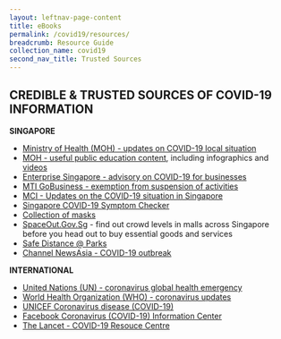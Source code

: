 ```yaml
---
layout: leftnav-page-content
title: eBooks
permalink: /covid19/resources/
breadcrumb: Resource Guide
collection_name: covid19
second_nav_title: Trusted Sources
---
```


## CREDIBLE & TRUSTED SOURCES OF COVID-19 INFORMATION



**SINGAPORE**

- [Ministry of Health (MOH) - updates on COVID-19 local situation](https://www.moh.gov.sg/covid-19)
- [MOH - useful public education content](https://www.moh.gov.sg/covid-19/resources), including infographics and [videos](https://www.moh.gov.sg/covid-19/resources#videos) 
- [Enterprise Singapore - advisory on COVID-19 for businesses](https://www.enterprisesg.gov.sg/covid-19)
- [MTI GoBusiness - exemption from suspension of activities](https://covid.gobusiness.gov.sg/)
- [MCI - Updates on the COVID-19 situation in Singapore](https://www.gov.sg/features/covid-19)
- [Singapore COVID-19 Symptom Checker](https://www.sgcovidcheck.com/)
- [Collection of masks](https://www.maskgowhere.gov.sg/)
- [SpaceOut.Gov.Sg](https://www.spaceout.gov.sg/) - find out crowd levels in malls across Singapore before you head out to buy essential goods and services
- [Safe Distance @ Parks](https://safedistparks.nparks.gov.sg/) 
- [Channel NewsAsia - COVID-19 outbreak](https://www.channelnewsasia.com/news/topics/coronavirus-covid-19)



**INTERNATIONAL**

- [United Nations (UN) - coronavirus global health emergency](https://www.un.org/en/coronavirus)
- [World Health Organization (WHO) - coronavirus updates](https://www.who.int/emergencies/diseases/novel-coronavirus-2019)
- [UNICEF Coronavirus disease (COVID-19)](https://www.facebook.com/coronavirus_info/?page_source=search)  
- [Facebook Coronavirus (COVID-19) Information Center](https://www.facebook.com/coronavirus_info/?page_source=search)
- [The Lancet - COVID-19 Resouce Centre](https://www.thelancet.com/coronavirus)